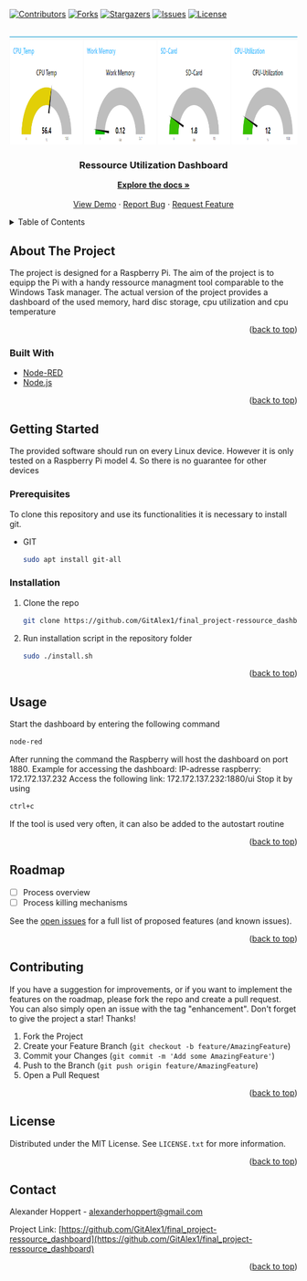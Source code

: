 <div id="top"></div>

<!-- PROJECT SHIELDS -->
<!--
*** I'm using markdown "reference style" links for readability.
*** Reference links are enclosed in brackets [ ] instead of parentheses ( ).
*** See the bottom of this document for the declaration of the reference variables
*** for contributors-url, forks-url, etc. This is an optional, concise syntax you may use.
*** https://www.markdownguide.org/basic-syntax/#reference-style-links
-->
[![Contributors][contributors-shield]][contributors-url]
[![Forks][forks-shield]][forks-url]
[![Stargazers][stars-shield]][stars-url]
[![Issues][issues-shield]][issues-url]
[![License][license-shield]][license-url] 



<!-- PROJECT LOGO -->
<br />
<div align="center">
  <a href="https://github.com/GitAlex1/final_project-ressource_dashboard">
    <img src="Dashboard.png" alt="Logo" width="948" height="189">
  </a>

<h3 align="center">Ressource Utilization Dashboard</h3>

  <p align="center">
    <a href="https://github.com/GitAlex1/final_project-ressource_dashboard"><strong>Explore the docs »</strong></a>
    <br />
    <br />
    <a href="https://github.com/GitAlex1/final_project-ressource_dashboard">View Demo</a>
    ·
    <a href="https://github.com/GitAlex1/final_project-ressource_dashboard/issues">Report Bug</a>
    ·
    <a href="https://github.com/GitAlex1/final_project-ressource_dashboard/issues">Request Feature</a>
  </p>
</div>



<!-- TABLE OF CONTENTS -->
<details>
  <summary>Table of Contents</summary>
  <ol>
    <li>
      <a href="#about-the-project">Project description</a>
      <ul>
        <li><a href="#built-with">Built With</a></li>
      </ul>
    </li>
    <li>
      <a href="#getting-started">Getting Started</a>
      <ul>
        <li><a href="#prerequisites">Prerequisites</a></li>
        <li><a href="#installation">Installation</a></li>
      </ul>
    </li>
    <li><a href="#usage">Usage</a></li>
    <li><a href="#roadmap">Roadmap</a></li>
    <li><a href="#contributing">Contributing</a></li>
    <li><a href="#license">License</a></li>
    <li><a href="#contact">Contact</a></li>
  </ol>
</details>



<!-- ABOUT THE PROJECT -->
## About The Project

The project is designed for a Raspberry Pi. The aim of the project is to equipp
the Pi with a handy ressource managment tool comparable to the Windows Task
manager. The actual version of the project provides a dashboard of the used
memory, hard disc storage, cpu utilization and cpu temperature

<p align="right">(<a href="#top">back to top</a>)</p>



### Built With

* [Node-RED](https://nodered.org/)
* [Node.js](https://nodejs.org/en/)

<p align="right">(<a href="#top">back to top</a>)</p>



<!-- GETTING STARTED -->
## Getting Started

The provided software should run on every Linux device. However it is only tested on a Raspberry Pi model 4.
So there is no guarantee for other devices

### Prerequisites

To clone this repository and use its functionalities it is necessary to install git.
* GIT
  ```sh
  sudo apt install git-all
  ```

### Installation

1. Clone the repo
   ```sh
   git clone https://github.com/GitAlex1/final_project-ressource_dashboard.git
   ```
2. Run installation script in the repository folder
   ```sh
   sudo ./install.sh
   ```

<p align="right">(<a href="#top">back to top</a>)</p>



<!-- USAGE EXAMPLES -->
## Usage

Start the dashboard by entering the following command
   ```sh
   node-red
   ```
After running the command the Raspberry will host the dashboard on port 1880. 
Example for accessing the dashboard:
IP-adresse raspberry: 172.172.137.232
Access the following link: 172.172.137.232:1880/ui
Stop it by using
   ```sh
   ctrl+c
   ```
If the tool is used very often, it can also be added to the autostart routine

<p align="right">(<a href="#top">back to top</a>)</p>



<!-- ROADMAP -->
## Roadmap

- [ ] Process overview
- [ ] Process killing mechanisms

See the [open issues](https://github.com/github_username/repo_name/issues) for a full list of proposed features (and known issues).

<p align="right">(<a href="#top">back to top</a>)</p>



<!-- CONTRIBUTING -->
## Contributing

If you have a suggestion for improvements, or if you want to implement the features on the roadmap, please fork the repo and create a pull request. 
You can also simply open an issue with the tag "enhancement".
Don't forget to give the project a star! Thanks!

1. Fork the Project
2. Create your Feature Branch (`git checkout -b feature/AmazingFeature`)
3. Commit your Changes (`git commit -m 'Add some AmazingFeature'`)
4. Push to the Branch (`git push origin feature/AmazingFeature`)
5. Open a Pull Request

<p align="right">(<a href="#top">back to top</a>)</p>



<!-- LICENSE -->
## License

Distributed under the MIT License. See `LICENSE.txt` for more information.

<p align="right">(<a href="#top">back to top</a>)</p>



<!-- CONTACT -->
## Contact

Alexander Hoppert  - alexanderhoppert@gmail.com

Project Link: [https://github.com/GitAlex1/final_project-ressource_dashboard](https://github.com/GitAlex1/final_project-ressource_dashboard)

<p align="right">(<a href="#top">back to top</a>)</p>




<!-- MARKDOWN LINKS & IMAGES -->
<!-- https://www.markdownguide.org/basic-syntax/#reference-style-links -->
[contributors-shield]: https://img.shields.io/github/contributors/GitAlex1/final_project-ressource_dashboard.svg?style=for-the-badge
[contributors-url]: https://github.com/GitAlex1/final_project-ressource_dashboard/graphs/contributors
[forks-shield]: https://img.shields.io/github/forks/GitAlex1/final_project-ressource_dashboard.svg?style=for-the-badge
[forks-url]: https://github.com/GitAlex1/final_project-ressource_dashboard/network/members
[stars-shield]: https://img.shields.io/github/stars/GitAlex1/final_project-ressource_dashboard.svg?style=for-the-badge
[stars-url]: https://github.com/GitAlex1/final_project-ressource_dashboard/stargazers
[issues-shield]: https://img.shields.io/github/issues/GitAlex1/final_project-ressource_dashboard.svg?style=for-the-badge
[issues-url]: https://github.com/GitAlex1/final_project-ressource_dashboard/issues
[license-shield]: https://img.shields.io/github/license/GitAlex1/final_project-ressource_dashboard.svg?style=for-the-badge
[license-url]: https://github.com/GitAlex1/final_project-ressource_dashboard/blob/main/LICENSE.txt
[product-screenshot]: images/screenshot.png
